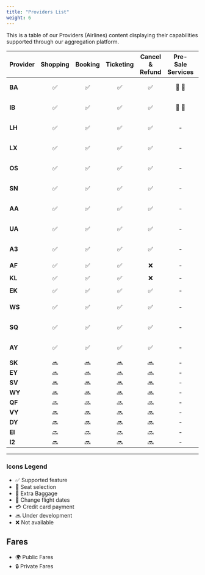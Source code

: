 ```yaml
---
title: "Providers List"
weight: 6
---
```


This is a table of our Providers (Airlines) content displaying their capabilities supported through our aggregation platform.


| Provider      | Shopping | Booking | Ticketing | Cancel & Refund | Pre-Sale Services | Post-Sale Services | Changes | FQTV Card | Fares | FoP |
| ------------- |:-:|:-:|:-:|:-:|:-:|:-:|:-:|:-:|:-:|:-:|
| **BA**        | :white_check_mark:| :white_check_mark: | :white_check_mark: | :white_check_mark: | :seat: :baggage_claim: | :seat: :baggage_claim: :fork_and_knife: | :date: | :white_check_mark: | :earth_africa: :lock: | BSP :credit_card: | 
| **IB**        | :white_check_mark:| :white_check_mark: | :white_check_mark: | :white_check_mark: | :seat: :baggage_claim: | :seat: :baggage_claim: | :date: | :white_check_mark: | :earth_africa: :lock: | BSP, :credit_card: | 
| **LH**        | :white_check_mark:| :white_check_mark: | :white_check_mark: | :white_check_mark: | - | :seat: | :date: | - | :earth_africa: | BSP, :credit_card: | 
| **LX**        | :white_check_mark:| :white_check_mark: | :white_check_mark: | :white_check_mark: | - | :seat: | :date: | - | :earth_africa: | BSP, :credit_card: | 
| **OS**        | :white_check_mark:| :white_check_mark: | :white_check_mark: | :white_check_mark: | - | :seat: | :date: | - | :earth_africa: | BSP, :credit_card: | 
| **SN**        | :white_check_mark:| :white_check_mark: | :white_check_mark: | :white_check_mark: | - | :seat: | :date: | - | :earth_africa: |  BSP, :credit_card: | 
| **AA**        | :white_check_mark:| :white_check_mark: | :white_check_mark: | :white_check_mark: | - | :seat: | :date: | - | :earth_africa: |  BSP, :credit_card: | 
| **UA**        | :white_check_mark:| :white_check_mark: | :white_check_mark: | :white_check_mark: | - | :seat: | :date: | - | :earth_africa: |  BSP, :credit_card: | 
| **A3**        | :white_check_mark:| :white_check_mark: | :white_check_mark: | :white_check_mark: | - | :seat: :baggage_claim: | :date: | - | :earth_africa: | BSP, :credit_card: | 
| **AF**        | :white_check_mark:| :white_check_mark: | :white_check_mark: | :x: | - | :seat: | - | - | :earth_africa: | BSP | 
| **KL**        | :white_check_mark:| :white_check_mark: | :white_check_mark: | :x: | - | :seat: | - | - | :earth_africa: | BSP | 
| **EK**        | :white_check_mark:| :white_check_mark: | :white_check_mark: | :white_check_mark: | - | :seat: :baggage_claim: | - | - | :earth_africa: | BSP | 
| **WS**        | :white_check_mark:| :white_check_mark: | :white_check_mark: | :white_check_mark: | - | :seat: | - | - | :earth_africa: | BSP, :credit_card: | 
| **SQ**        | :white_check_mark:| :white_check_mark: | :white_check_mark: | :white_check_mark: | - | :seat: | - | - | :earth_africa: | BSP, :credit_card: | 
| **AY**        | :white_check_mark:| :white_check_mark: | :white_check_mark: | :white_check_mark: | - | :seat: | - | - | :earth_africa: | BSP, :credit_card: | 
| **SK**        | :soon: | :soon: | :soon: | :soon: | - | - | - | - |
| **EY**        | :soon: | :soon: | :soon: | :soon: | - | - | - | - | 
| **SV**        | :soon: | :soon: | :soon: | :soon: | - | - | - | - | 
| **WY**        | :soon: | :soon: | :soon: | :soon: | - | - | - | - | 
| **QF**        | :soon: | :soon: | :soon: | :soon: | - | - | - | - | 
| **VY**        | :soon: | :soon: | :soon: | :soon: | - | - | - | - | 
| **DY**        | :soon: | :soon: | :soon: | :soon: | - | - | - | - | 
| **EI**        | :soon: | :soon: | :soon: | :soon: | - | - | - | - | 
| **I2**        | :soon: | :soon: | :soon: | :soon: | - | - | - | - |
-------------

### Icons Legend

- :white_check_mark: Supported feature
- :seat: Seat selection
- :baggage_claim: Extra Baggage
- :date: Change flight dates
- :credit_card: Credit card payment
- :soon: Under development
- :x: Not available

## Fares

- :earth_africa: Public Fares
- :lock: Private Fares
